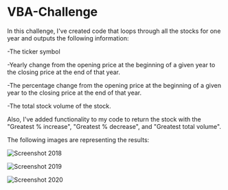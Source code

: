 # VBA-Challenge
In this challenge, I've created code that loops through all the stocks for one year and outputs the following information:

-The ticker symbol

-Yearly change from the opening price at the beginning of a given year to the closing price at the end of that year.

-The percentage change from the opening price at the beginning of a given year to the closing price at the end of that year.

-The total stock volume of the stock.

Also, I've added functionality to my code to return the stock with the "Greatest % increase", "Greatest % decrease", and "Greatest total volume". 

The following images are representing the results:

![Screenshot 2018](https://user-images.githubusercontent.com/122633144/222976630-63ccd891-0773-4440-aca8-d221351d2a05.png)

![Screenshot 2019](https://user-images.githubusercontent.com/122633144/222976792-ddf9cb60-fbba-4786-b76a-68adf94e7987.png)

![Screenshot 2020](https://user-images.githubusercontent.com/122633144/222976834-195693ca-aef7-40d4-a88d-e14f7b367086.png)

